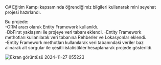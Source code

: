                                                                                                                                               
C# Eğitim Kampı kapsamında öğrendiğimiz bilgileri kullanarak mini seyehat projesi hazırlandı.

Bu projede:                                                                                                  
-ORM aracı olarak Entity Framework kullanıldı.                                                                                
-DbFirst yaklaşımı ile projeye veri tabanı eklendi.
-Entity Framework methotları kullanılarak veri tabanına Rehberler ve Lokasyonlar eklendi.                                                             
-Entity Framework methotları kullanılarak veri tabanındaki veriler baz alınarak alt sorgular ile çeşitli istatistikler hesaplanarak projede gösterildi.                        

![Ekran görüntüsü 2024-11-27 055223](https://github.com/user-attachments/assets/f0b5207e-8083-461c-b89f-111e8863e5f3)
